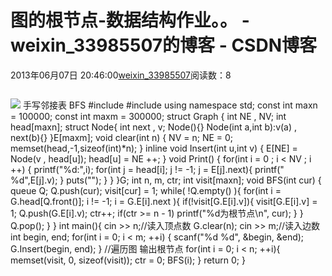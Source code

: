 # 图的根节点-数据结构作业。。 - weixin_33985507的博客 - CSDN博客
2013年06月07日 20:46:00[weixin_33985507](https://me.csdn.net/weixin_33985507)阅读数：8
```cpp
```
![](https://img-blog.csdn.net/20130607121840343)
手写邻接表 BFS
#include <iostream>
#include <queue>
using namespace std;
const int maxn = 100000;
const int maxm = 300000;
struct Graph {
	int NE , NV;
	int head[maxn];
	struct Node{
		int next , v;
		Node(){}
		Node(int a,int b):v(a) , next(b){}
	}E[maxm];
	void clear(int n) {
		NV = n;
		NE = 0;
		memset(head,-1,sizeof(int)*n);
	}
	inline void Insert(int u,int v) {
		E[NE] = Node(v , head[u]);
		head[u] = NE ++;
	}
	void Print() {
		for(int i = 0 ; i < NV ; i ++) {
			printf("%d:",i);
			for(int j = head[i]; j != -1; j = E[j].next){
				printf(" %d",E[j].v);
			}
			puts("");
		}
	}
}G;
int n, m, ctr;
int visit[maxn]; 
void BFS(int cur) {
	queue<int> Q;
	Q.push(cur);
	visit[cur] = 1;
	while( !Q.empty() ){
		for(int i = G.head[Q.front()]; i != -1; i = G.E[i].next ){
			if(!visit[G.E[i].v]){
				visit[G.E[i].v] = 1;
				Q.push(G.E[i].v);
				ctr++;
				if(ctr >= n - 1) printf("%d为根节点\n", cur);
			}
		}
		Q.pop();
	}
}
int main(){
	cin >> n;//读入顶点数 
	G.clear(n);
	cin >> m;//读入边数
	int begin, end;
	for(int i = 0; i < m; ++i) {
		scanf("%d %d", &begin, &end);
		G.Insert(begin, end);
	}
	//遍历图 输出根节点
	for(int i = 0; i < n; ++i){
		memset(visit, 0, sizeof(visit));
		ctr = 0;
		BFS(i);
	}
	return 0;
}
